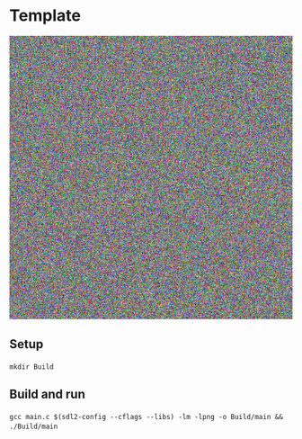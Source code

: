 # Template
![Preview](/Images/template.png) </br>

## Setup
`mkdir Build` </br>

## Build and run
`gcc main.c $(sdl2-config --cflags --libs) -lm -lpng -o Build/main && ./Build/main` </br>
